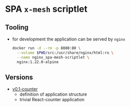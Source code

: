 # SPA `x-mesh` scriptlet

## Tooling
- for development the application can be served by `nginx`
  ```bash
  docker run -d --rm -p 8080:80 \
    --volume $PWD/src:/usr/share/nginx/html:ro \
    --name nginx_spa-mesh-scriptlet \
    nginx:1.22.0-alpine
  ```

## Versions
- [v0.1-counter](https://rawcdn.githack.com/mhrachovec/spa-mesh-scriptlet/v0.1-counter/src/index.html)
  - definition of application structure
  - trivial React-counter application
